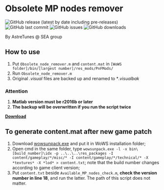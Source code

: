 # Obsolete MP nodes remover

![GitHub release (latest by date including pre-releases)](https://img.shields.io/github/v/release/SEA-group/Obsolete-MP-nodes-remover?include_prereleases)
![GitHub last commit](https://img.shields.io/github/last-commit/SEA-group/Obsolete-MP-nodes-remover)
![GitHub issues](https://img.shields.io/github/issues-raw/SEA-group/Obsolete-MP-nodes-remover)
![GitHub downloads](https://img.shields.io/github/downloads/SEA-group/Obsolete-MP-nodes-remover/total)

By AstreTunes @ SEA group

## How to use
1. Put `Obsolete_node_remover.m` and `content.mat` in `[WoWS folder]/bin/[largest number]/res_mods/PnFMods/`
2. Run `Obsolete_node_remover.m`
3. Original *.visual* files are backed up and renamed to **.visualbak*

### Attention
1. **Matlab version must be r2016b or later**
2. **The backup will be overwritten if you run the script twice**

**[Download](https://github.com/SEA-group/Obsolete-MP-nodes-remover/releases/download/0.9.8.0/Script_for_0.9.8.0.zip)**

## To generate content.mat after new game patch
1. Download [wowsunpack.exe](https://forum.worldofwarships.eu/topic/113847-all-wows-unpack-tool-unpack-game-client-resources/) and put it in WoWS installation folder;
2. Open cmd in the same folder, type `wowsunpack.exe -l -x bin\[build_number]\idx -p ..\..\..\res_packages -I content/gameplay/*/misc/* -I content/gameplay/*/technical/* -X *textures* -X *lod* > content.txt`; note that the build number changes according to game client version;
3. Put `content.txt` beside `Available_MP_nodes_check.m`, **check the version number in line 18**, and run the latter. The path of this script does not matter.
